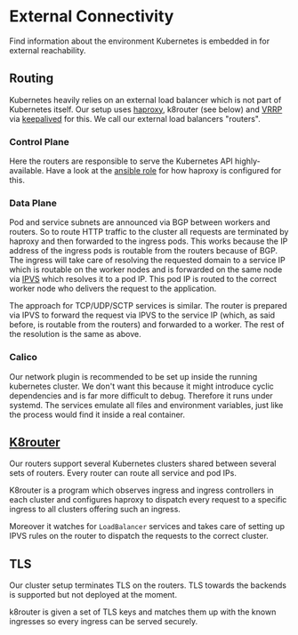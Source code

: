 # External Connectivity

Find information about the environment Kubernetes is embedded in for external
reachability.

## Routing

Kubernetes heavily relies on an external load balancer which is not part of
Kubernetes itself. Our setup uses [haproxy](https://www.haproxy.org/), k8router
(see below) and
[VRRP](https://en.wikipedia.org/wiki/Virtual_Router_Redundancy_Protocol) via
[keepalived](https://www.keepalived.org/) for this. We call our external load
balancers "routers".

### Control Plane

Here the routers are responsible to serve the Kubernetes API highly-available.
Have a look at the [ansible role](https://github.com/vsk8s/ansible-router-k8s/blob/master/templates/10-k8s-master.conf.j2)
for how haproxy is configured for this.

### Data Plane

Pod and service subnets are announced via BGP between workers and routers. So to
route HTTP traffic to the cluster all requests are terminated by haproxy and
then forwarded to the ingress pods. This works because the IP address of the
ingress pods is routable from the routers because of BGP. The ingress will take
care of resolving the requested domain to a service IP which is routable on the
worker nodes and is forwarded on the same node via
[IPVS](http://www.linuxvirtualserver.org/software/ipvs.html) which resolves it
to a pod IP. This pod IP is routed to the correct worker node who delivers the
request to the application.

The approach for TCP/UDP/SCTP services is similar. The router is prepared via
IPVS to forward the request via IPVS to the service IP (which, as said before,
is routable from the routers) and forwarded to a worker. The rest of the
resolution is the same as above.

### Calico

Our network plugin is recommended to be set up inside the running kubernetes
cluster. We don't want this because it might introduce cyclic dependencies and
is far more difficult to debug. Therefore it runs under systemd. The services
emulate all files and environment variables, just like the process would find it
inside a real container.

## [K8router](https://github.com/vsk8s/k8router/)

Our routers support several Kubernetes clusters shared between several sets of
routers. Every router can route all service and pod IPs.

K8router is a program which observes ingress and ingress controllers in each
cluster and configures haproxy to dispatch every request to a specific ingress
to all clusters offering such an ingress.

Moreover it watches for `LoadBalancer` services and takes care of setting up
IPVS rules on the router to dispatch the requests to the correct cluster.

## TLS

Our cluster setup terminates TLS on the routers. TLS towards the backends is
supported but not deployed at the moment.

k8router is given a set of TLS keys and matches them up with the known ingresses
so every ingress can be served securely.
